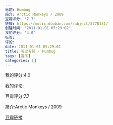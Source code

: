 ```yaml
---
标题: Humbug
简介: Arctic Monkeys / 2009
豆瓣评分: '7.7'
链接: https://music.douban.com/subject/3778131/
创建时间: '2011-01-01 05:29:02'
我的评分: '4.0'
标签:
评论:
date: 2011-01-01 05:29:02
title: 听过专辑 - Humbug
tags: [音乐]
categories: []
---
```


我的评分:4.0

我的评论:

豆瓣评分:7.7

简介:Arctic Monkeys / 2009

[豆瓣链接](https://music.douban.com/subject/3778131/)

